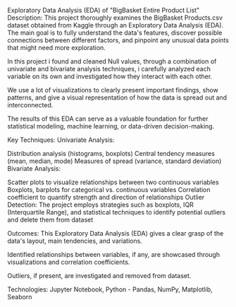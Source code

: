 Exploratory Data Analysis (EDA) of "BigBasket Entire Product List"
Description:
This project thoroughly examines the BigBasket Products.csv dataset obtained from Kaggle through an Exploratory Data Analysis (EDA). The main goal is to fully understand the data's features, discover possible connections between different factors, and pinpoint any unusual data points that might need more exploration.

In this project i found and cleaned Null values, through a combination of univariate and bivariate analysis techniques, i carefully analyzed each variable on its own and investigated how they interact with each other.

We use a lot of visualizations to clearly present important findings, show patterns, and give a visual representation of how the data is spread out and interconnected.

The results of this EDA can serve as a valuable foundation for further statistical modeling, machine learning, or data-driven decision-making.

Key Techniques:
Univariate Analysis:

Distribution analysis (histograms, boxplots)
Central tendency measures (mean, median, mode)
Measures of spread (variance, standard deviation)
Bivariate Analysis:

Scatter plots to visualize relationships between two continuous variables
Boxplots, barplots for categorical vs. continuous variables
Correlation coefficient to quantify strength and direction of relationships
Outlier Detection:
The project employs strategies such as boxplots, IQR (Interquartile Range), and statistical techniques to identify potential outliers and delete them from dataset

Outcomes:
This Exploratory Data Analysis (EDA) gives a clear grasp of the data's layout, main tendencies, and variations.

Identified relationships between variables, if any, are showcased through visualizations and correlation coefficients.

Outliers, if present, are investigated and removed from dataset.

Technologies:
Jupyter Notebook, Python - Pandas, NumPy, Matplotlib, Seaborn